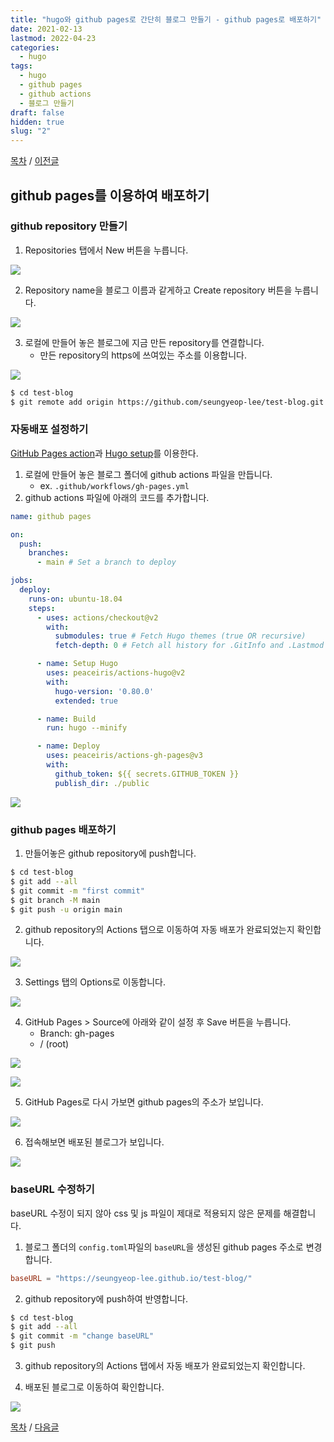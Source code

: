 ```yaml
---
title: "hugo와 github pages로 간단히 블로그 만들기 - github pages로 배포하기"
date: 2021-02-13
lastmod: 2022-04-23
categories:
  - hugo
tags:
  - hugo
  - github pages
  - github actions
  - 블로그 만들기
draft: false
hidden: true
slug: "2"
---
```


[목차](../index/) / [이전글](../1)

## github pages를 이용하여 배포하기

### github repository 만들기

1. Repositories 탭에서 New 버튼을 누릅니다.

![](2.png)

2. Repository name을 블로그 이름과 같게하고 Create repository 버튼을 누릅니다.

![](3.png)

3. 로컬에 만들어 놓은 블로그에 지금 만든 repository를 연결합니다.
   - 만든 repository의 https에 쓰여있는 주소를 이용합니다.

![](4.png)

```bash
$ cd test-blog
$ git remote add origin https://github.com/seungyeop-lee/test-blog.git
```

### 자동배포 설정하기

[GitHub Pages action](https://github.com/marketplace/actions/github-pages-action)과 [Hugo setup](https://github.com/marketplace/actions/hugo-setup)를 이용한다.

1. 로컬에 만들어 놓은 블로그 폴더에 github actions 파일을 만듭니다.
   - ex. `.github/workflows/gh-pages.yml`
2. github actions 파일에 아래의 코드를 추가합니다.

```yaml
name: github pages

on:
  push:
    branches:
      - main # Set a branch to deploy

jobs:
  deploy:
    runs-on: ubuntu-18.04
    steps:
      - uses: actions/checkout@v2
        with:
          submodules: true # Fetch Hugo themes (true OR recursive)
          fetch-depth: 0 # Fetch all history for .GitInfo and .Lastmod

      - name: Setup Hugo
        uses: peaceiris/actions-hugo@v2
        with:
          hugo-version: '0.80.0'
          extended: true

      - name: Build
        run: hugo --minify

      - name: Deploy
        uses: peaceiris/actions-gh-pages@v3
        with:
          github_token: ${{ secrets.GITHUB_TOKEN }}
          publish_dir: ./public
```

![](5.png)

### github pages 배포하기

1. 만들어놓은 github repository에 push합니다.

```bash
$ cd test-blog
$ git add --all
$ git commit -m "first commit"
$ git branch -M main
$ git push -u origin main
```

2. github repository의 Actions 탭으로 이동하여 자동 배포가 완료되었는지 확인합니다.

![](6.png)

3. Settings 탭의 Options로 이동합니다.

![](7.png)

4. GitHub Pages > Source에 아래와 같이 설정 후 Save 버튼을 누릅니다.
   - Branch: gh-pages
   - / (root)

![](8.png)

![](9.png)

5. GitHub Pages로 다시 가보면 github pages의 주소가 보입니다.

![](10.png)

6. 접속해보면 배포된 블로그가 보입니다.

![](11.png)

### baseURL 수정하기

baseURL 수정이 되지 않아 css 및 js 파일이 제대로 적용되지 않은 문제를 해결합니다.

1. 블로그 폴더의 `config.toml`파일의 `baseURL`을 생성된 github pages 주소로 변경합니다.

```toml
baseURL = "https://seungyeop-lee.github.io/test-blog/"
```

2. github repository에 push하여 반영합니다.

```bash
$ cd test-blog
$ git add --all
$ git commit -m "change baseURL"
$ git push
```

3. github repository의 Actions 탭에서 자동 배포가 완료되었는지 확인합니다.

4. 배포된 블로그로 이동하여 확인합니다.

![](12.png)

[목차](../index/) / [다음글](../3)

